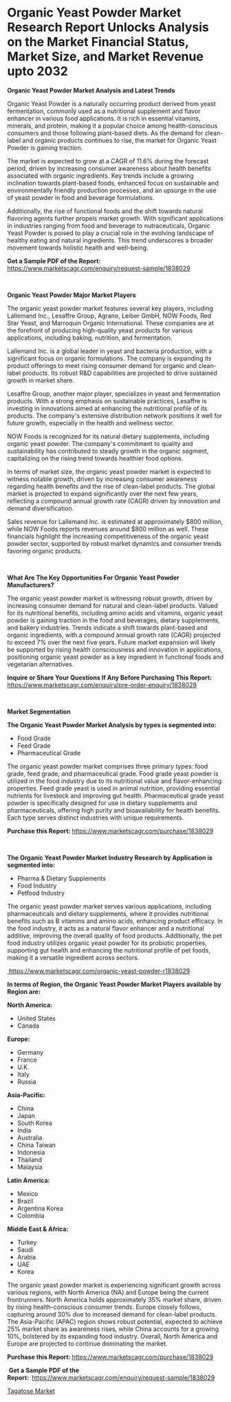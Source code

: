 <p><h1>Organic Yeast Powder Market Research Report Unlocks Analysis on the Market Financial Status, Market Size, and Market Revenue upto 2032</h1></p><p><strong>Organic Yeast Powder Market Analysis and Latest Trends</strong></p>
<p><p>Organic Yeast Powder is a naturally occurring product derived from yeast fermentation, commonly used as a nutritional supplement and flavor enhancer in various food applications. It is rich in essential vitamins, minerals, and protein, making it a popular choice among health-conscious consumers and those following plant-based diets. As the demand for clean-label and organic products continues to rise, the market for Organic Yeast Powder is gaining traction.</p><p>The market is expected to grow at a CAGR of 11.6% during the forecast period, driven by increasing consumer awareness about health benefits associated with organic ingredients. Key trends include a growing inclination towards plant-based foods, enhanced focus on sustainable and environmentally friendly production processes, and an upsurge in the use of yeast powder in food and beverage formulations. </p><p>Additionally, the rise of functional foods and the shift towards natural flavoring agents further propels market growth. With significant applications in industries ranging from food and beverage to nutraceuticals, Organic Yeast Powder is poised to play a crucial role in the evolving landscape of healthy eating and natural ingredients. This trend underscores a broader movement towards holistic health and well-being.</p></p>
<p><strong>Get a Sample PDF of the Report:&nbsp;</strong> <a href="https://www.marketscagr.com/enquiry/request-sample/1838029?utm_campaign=2990&utm_medium=2&utm_source=Github&utm_content=ia&utm_term=31032025&utm_id=organic-yeast-powder">https://www.marketscagr.com/enquiry/request-sample/1838029</a></p>
<p>&nbsp;</p>
<p><strong>Organic Yeast Powder Major Market Players</strong></p>
<p><p>The organic yeast powder market features several key players, including Lallemand Inc., Lesaffre Group, Agrano, Leiber GmbH, NOW Foods, Red Star Yeast, and Marroquin Organic International. These companies are at the forefront of producing high-quality yeast products for various applications, including baking, nutrition, and fermentation.</p><p>Lallemand Inc. is a global leader in yeast and bacteria production, with a significant focus on organic formulations. The company is expanding its product offerings to meet rising consumer demand for organic and clean-label products. Its robust R&D capabilities are projected to drive sustained growth in market share.</p><p>Lesaffre Group, another major player, specializes in yeast and fermentation products. With a strong emphasis on sustainable practices, Lesaffre is investing in innovations aimed at enhancing the nutritional profile of its products. The company's extensive distribution network positions it well for future growth, especially in the health and wellness sector.</p><p>NOW Foods is recognized for its natural dietary supplements, including organic yeast powder. The company's commitment to quality and sustainability has contributed to steady growth in the organic segment, capitalizing on the rising trend towards healthier food options.</p><p>In terms of market size, the organic yeast powder market is expected to witness notable growth, driven by increasing consumer awareness regarding health benefits and the rise of clean-label products. The global market is projected to expand significantly over the next few years, reflecting a compound annual growth rate (CAGR) driven by innovation and demand diversification.</p><p>Sales revenue for Lallemand Inc. is estimated at approximately $800 million, while NOW Foods reports revenues around $800 million as well. These financials highlight the increasing competitiveness of the organic yeast powder sector, supported by robust market dynamics and consumer trends favoring organic products.</p></p>
<p>&nbsp;</p>
<p><strong>What Are The Key Opportunities For Organic Yeast Powder Manufacturers?</strong></p>
<p><p>The organic yeast powder market is witnessing robust growth, driven by increasing consumer demand for natural and clean-label products. Valued for its nutritional benefits, including amino acids and vitamins, organic yeast powder is gaining traction in the food and beverages, dietary supplements, and bakery industries. Trends indicate a shift towards plant-based and organic ingredients, with a compound annual growth rate (CAGR) projected to exceed 7% over the next five years. Future market expansion will likely be supported by rising health consciousness and innovation in applications, positioning organic yeast powder as a key ingredient in functional foods and vegetarian alternatives.</p></p>
<p><strong>Inquire or Share Your Questions If Any Before Purchasing This Report:</strong> <a href="https://www.marketscagr.com/enquiry/pre-order-enquiry/1838029?utm_campaign=2990&utm_medium=2&utm_source=Github&utm_content=ia&utm_term=31032025&utm_id=organic-yeast-powder">https://www.marketscagr.com/enquiry/pre-order-enquiry/1838029</a></p>
<p>&nbsp;</p>
<p><strong>Market Segmentation</strong></p>
<p><strong>The Organic Yeast Powder Market Analysis by types is segmented into:</strong></p>
<p><ul><li>Food Grade</li><li>Feed Grade</li><li>Pharmaceutical Grade</li></ul></p>
<p><p>The organic yeast powder market comprises three primary types: food grade, feed grade, and pharmaceutical grade. Food grade yeast powder is utilized in the food industry due to its nutritional value and flavor-enhancing properties. Feed grade yeast is used in animal nutrition, providing essential nutrients for livestock and improving gut health. Pharmaceutical grade yeast powder is specifically designed for use in dietary supplements and pharmaceuticals, offering high purity and bioavailability for health benefits. Each type serves distinct industries with unique requirements.</p></p>
<p><strong>Purchase this Report:&nbsp;</strong><a href="https://www.marketscagr.com/purchase/1838029?utm_campaign=2990&utm_medium=2&utm_source=Github&utm_content=ia&utm_term=31032025&utm_id=organic-yeast-powder">https://www.marketscagr.com/purchase/1838029</a></p>
<p>&nbsp;</p>
<p><strong>The Organic Yeast Powder Market Industry Research by Application is segmented into:</strong></p>
<p><ul><li>Pharma & Dietary Supplements</li><li>Food Industry</li><li>Petfood Industry</li></ul></p>
<p><p>The organic yeast powder market serves various applications, including pharmaceuticals and dietary supplements, where it provides nutritional benefits such as B vitamins and amino acids, enhancing product efficacy. In the food industry, it acts as a natural flavor enhancer and a nutritional additive, improving the overall quality of food products. Additionally, the pet food industry utilizes organic yeast powder for its probiotic properties, supporting gut health and enhancing the nutritional profile of pet foods, making it a versatile ingredient across sectors.</p></p>
<p><a href="https://www.marketscagr.com/organic-yeast-powder-r1838029?utm_campaign=2990&utm_medium=2&utm_source=Github&utm_content=ia&utm_term=31032025&utm_id=organic-yeast-powder">&nbsp;https://www.marketscagr.com/organic-yeast-powder-r1838029</a></p>
<p><strong>In terms of Region, the Organic Yeast Powder Market Players available by Region are:</strong></p>
<p>
    <p> <strong> North America: </strong>
        <ul>
            <li>United States</li>
            <li>Canada</li>
        </ul>
        </p> 
    <p> <strong> Europe: </strong>
        <ul>
            <li>Germany</li>
            <li>France</li>
            <li>U.K.</li>
            <li>Italy</li>
            <li>Russia</li>
        </ul>
        </p> 
    <p> <strong> Asia-Pacific: </strong>
        <ul>
            <li>China</li>
            <li>Japan</li>
            <li>South Korea</li>
            <li>India</li>
            <li>Australia</li>
            <li>China Taiwan</li>
            <li>Indonesia</li>
            <li>Thailand</li>
            <li>Malaysia</li>
        </ul>
        </p> 
    <p> <strong> Latin America: </strong>
        <ul>
            <li>Mexico</li>
            <li>Brazil</li>
            <li>Argentina Korea</li>
            <li>Colombia</li>
        </ul>
        </p> 
    <p> <strong> Middle East & Africa: </strong>
        <ul>
            <li>Turkey</li>
            <li>Saudi</li>
            <li>Arabia</li>
            <li>UAE</li>
            <li>Korea</li>
        </ul>
    </p>
    </p>
<p><p>The organic yeast powder market is experiencing significant growth across various regions, with North America (NA) and Europe being the current frontrunners. North America holds approximately 35% market share, driven by rising health-conscious consumer trends. Europe closely follows, capturing around 30% due to increased demand for clean-label products. The Asia-Pacific (APAC) region shows robust potential, expected to achieve 25% market share as awareness rises, while China accounts for a growing 10%, bolstered by its expanding food industry. Overall, North America and Europe are projected to continue dominating the market.</p></p>
<p><strong>Purchase this Report: </strong><a href="https://www.marketscagr.com/purchase/1838029?utm_campaign=2990&utm_medium=2&utm_source=Github&utm_content=ia&utm_term=31032025&utm_id=organic-yeast-powder">https://www.marketscagr.com/purchase/1838029</a></p>
<p>&nbsp;<strong>Get a Sample PDF of the Report:&nbsp;&nbsp;</strong><a href="https://www.marketscagr.com/enquiry/request-sample/1838029?utm_campaign=2990&utm_medium=2&utm_source=Github&utm_content=ia&utm_term=31032025&utm_id=organic-yeast-powder">https://www.marketscagr.com/enquiry/request-sample/1838029</a></p>
<p><strong></strong></p>
<p><p><a href="https://github.com/scaseiargas/Market-Research-Report-List-1/blob/main/tagatose-market.md?utm_campaign=2990&utm_medium=2&utm_source=Github&utm_content=ia&utm_term=31032025&utm_id=organic-yeast-powder">Tagatose Market</a></p></p>